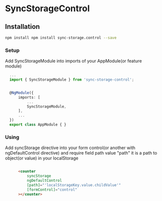 # SyncStorageControl

## Installation

```bash
npm install npm install sync-storage.control --save
```

### Setup

Add SyncStorageModule into imports of your AppModule(or feature module)

```ts
  ...
  import { SyncStorageModule } from 'sync-storage-control';


  @NgModule({
      imports: [
          ...
          SyncStorageModule,
      ],
      ...
  })
  export class AppModule { }

```

### Using

Add syncStorage directive into your form control(or another with ngDefaultControl directive) and require field path value
"path" it is a path to object(or value) in your localStorage

```html

      <counter
          syncStorage
          ngDefaultControl
          [path]="'localStorageKey.value.childValue'"
          [formControl]="control"
      ></counter>
  
```


